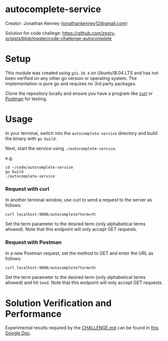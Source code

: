 # autocomplete-service
Creator: Jonathan Kenney (jonathankenney12@gmail.com)

Solution for code challege: https://github.com/zesty-io/gists/blob/master/code-challenge-autocomplete

# Setup
This module was created using `go1.10.4` on Ubuntu18.04 LTS and has not been verified on any other go version or operating system. The implementation is pure go and requires no 3rd party packages.

Clone the repository locally and ensure you have a program like [curl](https://curl.haxx.se/) or [Postman](https://www.postman.com/) for testing.

# Usage
In your terminal, switch into the `autocomplete-service` directory and build the binary with `go build`.

Next, start the service using `./autocomplete-service`.

e.g.
```
cd ~/code/autocomplete-service
go build
./autocomplete-service
```

### Request with curl
In another terminal window, use curl to send a request to the server as follows:

```
curl localhost:9000/autocomplete?term=th
```

Set the term parameter to the desired term (only alphabetical terms allowed). Note that this endpoint will only accept GET requests.

### Request with Postman

In a new Postman request, set the method to GET and enter the URL as follows: 

```
curl localhost:9000/autocomplete?term=th
```

Set the term parameter to the desired term (only alphabetical terms allowed) and hit `Send`. Note that this endpoint will only accept GET requests.

# Solution Verification and Performance
Experimental results required by the [CHALLENGE.md](./CHALLENGE.md) can be found in [this Google Doc](https://docs.google.com/document/d/1qyLToFWBO2_EcWGMGZ9VSDEs9jTIdemhlohRlGtmEhQ/edit?usp=sharing).